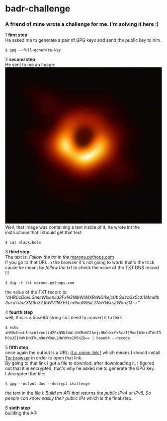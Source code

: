 # badr-challenge
### A friend of mine wrote a challenge for me. I'm solving it here :)

1 **first step**</br> He asked me to generate a pair of GPG keys and send the public key to him. </br>

`$ gpg --full-generate-key` </br>

2 **second step**</br> He sent to me an Image: ![The San Juan Mountains are beautiful!](black.hole "black hole")</br>
Well, that image was containing a text inside of it, he wrote int the instructions that I should get that text: </br>

`$ cat black.hole` </br>

3 **third step**</br>
The text is: *Follow the txt in the* [marone.pythops.com](https://marone.pythops.com) </br>
if you go to that URL in the browser it's not going to work! that's the trick cause he meant by *follow the txt* to check the value of the TXT DNS record !!! </br>

`$ dig -t txt marone.pythops.com` </br>

the value of the TXT record is: *"aHR0cDovL3hscWlxenlid2FxN3NlbWliNXRxNGlkejc0bGdzcGx5czI1Mmdlb3ozdTdnZ3M3a3Z1bWV1NXFkLm9uaW9uL2NoYWxsZW5nZQ=="* </br>

4 **fourth step**</br>
well, this is a base64 string so I need to convert it to text: </br>

`$ echo aHR0cDovL3hscWlxenlid2FxN3NlbWliNXRxNGlkejc0bGdzcGx5czI1Mmdlb3ozdTdnZ3M3a3Z1bWV1NXFkLm9uaW9uL2NoYWxsZW5nZQ== | base64 --decode` </br>

5 **fifth step**</br>
once again the output is a URL: [it a .onion link !](http://xlqiqzybwaq7semib5tq4idz74lgsplys252geoz3u7ggs7kvumeu5qd.onion/challenge) which means I should install [Tor browser](https://www.torproject.org/download/) in order to open that link. </br> By going to that link I got a file to downlod, after downloading it, I figured out that it is encrypted, that's why he asked me to generate the GPG key. </br>I decrypted the file: </br>

`$ gpg --output doc --decrypt challenge` </br>

the text in the file i: *Build an API that returns the public IPv4 or IPv6. So people can know easily their public IPs* which is the final step.

6 **sixth step**</br> building the API


